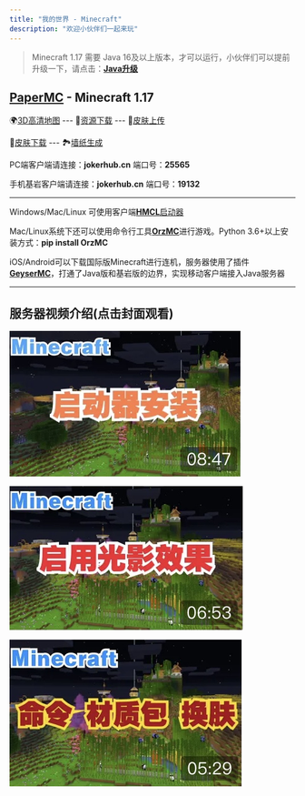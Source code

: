 ```yaml
---
title: "我的世界 - Minecraft"
description: "欢迎小伙伴们一起来玩"
---
```

> Minecraft 1.17 需要 Java 16及以上版本，才可以运行，小伙伴们可以提前升级一下，请点击：[**Java升级**](https://www.oracle.com/java/technologies/javase-jdk16-downloads.html)

## [PaperMC](https://papermc.io) - Minecraft 1.17

<!--🗺[实时地图](https://map.jokerhub.cn) -->
🌍[3D高清地图](https://world.jokerhub.cn)
--- 📁[资源下载](https://download.jokerhub.cn)
--- 🎎[皮肤上传](https://skin.jokerhub.cn)

👗[皮肤下载](https://www.minecraftskins.com)
--- 🏞[墙纸生成](http://minecraft.novaskin.me/wallpapers/mobile)

PC端客户端请连接：**jokerhub.cn** 端口号：**25565**

手机基岩客户端请连接：**jokerhub.cn** 端口号：**19132**

---

Windows/Mac/Linux 可使用客户端[**HMCL**启动器](https://download.jokerhub.cn/HMCL/)

Mac/Linux系统下还可以使用命令行工具[**OrzMC**](https://pypi.org/project/OrzMC/)进行游戏。Python 3.6+以上安装方式：**pip install OrzMC**

iOS/Android可以下载国际版Minecraft进行连机，服务器使用了插件[**GeyserMC**](https://geysermc.org)，打通了Java版和基岩版的边界，实现移动客户端接入Java服务器

---

## 服务器视频介绍(点击封面观看)

[![启动器安装与服务器登录](images/video_cover/mc_1.jpg)](https://www.bilibili.com/video/BV1nK4y1f7Yh/)

[![客户端开启光影效果](images/video_cover/mc_2.jpg)](https://www.bilibili.com/video/BV1sz4y1k7Hm/)

[![命令、材质包导入及更换皮肤](images/video_cover/mc_3.jpg)](https://www.bilibili.com/video/BV18A411x7EH)
